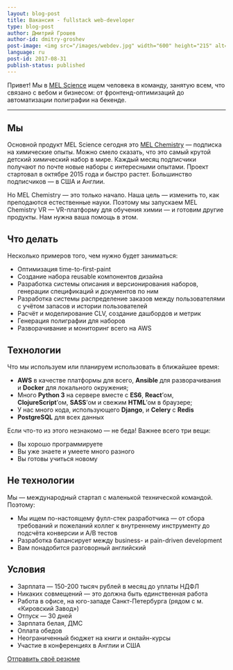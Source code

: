```yaml
---
layout: blog-post
title: Вакансия - fullstack web-developer
type: blog-post
author: Дмитрий Грошев
author-id: dmitry-groshev
post-image: <img src="/images/webdev.jpg" width="600" height="215" alt="webdev">
language: ru
post-id: 2017-08-31
publish-status: published
---
```


Привет! Мы в [MEL Science](https://melscience.com/en/v2/) ищем человека в команду, занятую всем, что связано с вебом и бизнесом: от фронтенд-оптимизаций до автоматизации полиграфии на бекенде.

<!-- more -->

---


## Мы

Основной продукт MEL Science сегодня это [MEL Chemistry](https://melscience.com/en/v2/) — подписка на химические опыты. Можно смело сказать, что это самый крутой детский химический набор в мире. Каждый месяц подписчики получают по почте новые наборы с интересными опытами. Проект стартовал в октябре 2015 года и быстро растет. Большинство подписчиков — в США и Англии.

Но MEL Chemistry — это только начало. Наша цель — изменить то, как преподаются естественные науки. Поэтому мы запускаем MEL Chemistry VR — VR-платформу для обучения химии — и готовим другие продукты. Нам нужна ваша помощь в этом.


## Что делать

Несколько примеров того, чем нужно будет заниматься:

* Оптимизация time-to-first-paint
* Создание набора reusable компонентов дизайна
* Разработка системы описания и версионирования наборов, генерации спецификаций и документов по ним
* Разработка системы распределение заказов между пользователями с учётом запасов и истории пользователей
* Расчёт и моделирование CLV, создание дашбордов и метрик
* Генерация полиграфии для наборов
* Разворачивание и мониторинг всего на AWS


## Технологии

Что мы используем или планируем использовать в ближайшее время:

* **AWS** в качестве платформы для всего, **Ansible** для разворачивания и **Docker** для локального окружения;
* Много **Python 3** на сервере вместе с **ES6**, **React**’ом, **ClojureScript**’ом, **SASS**’ом и свежим **HTML**’ом в браузере;
* У нас много кода, использующего **Django**, и **Celery** с **Redis**
* **PostgreSQL** для всех данных

Если что-то из этого незнакомо — не беда! Важнее всего три вещи:

* Вы хорошо программируете
* Вы уже знаете и умеете много разного
* Вы готовы учиться новому


## Не технологии

Мы — международный стартап с маленькой технической командой. Поэтому:

* Мы ищем по-настоящему фулл-стек разработчика — от сбора требований и пожеланий коллег к внутреннему инструменту до подсчёта конверсии и A/B тестов
* Разработка балансирует между business- и pain-driven development
* Вам понадобится разговорный английский


## Условия

* Зарплата — 150-200 тысяч рублей в месяц до уплаты НДФЛ
* Никаких совмещений — это должна быть единственная работа
* Работа в офисе, на юго-западе Санкт-Петербурга (рядом с м. «Кировский Завод»)
* Отпуск — 30 дней
* Зарплата белая, ДМС
* Оплата обедов
* Неограниченный бюджет на книги и онлайн-курсы
* Участие в конференциях в Англии и США


<a class="btn btn-primary btn-lg active" href="mailto:dmitry.groshev@melscience.com" role="button">Отправить своё резюме</a>
